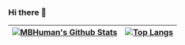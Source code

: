 ### Hi there 👋

| [![MBHuman's Github Stats](https://github-readme-stats.vercel.app/api?username=MBHuman&include_all_commits=true&count_private=true&show_icons=true&theme=dark)](https://github.com/MBHuman) | [![Top Langs](https://github-readme-stats.vercel.app/api/top-langs/?username=MBHuman&layout=compact&langs_count=3&theme=dark&hide=jupyter%20notebook)](https://github.com/MBHuman) |
|---|---|
